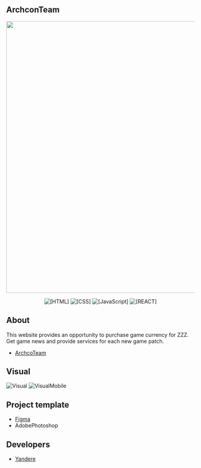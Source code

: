## ArchconTeam
<p align="center">
 <img src="https://i.imgur.com/AsF9pjl.png" width="726" length="2000">
</p>

<p align="center">
 <img src="https://img.shields.io/badge/HTML-pink" alt="[HTML]">
 <img src="https://img.shields.io/badge/CSS-blue" alt="[CSS]">
 <img src="https://img.shields.io/badge/JavaScript-purple" alt="[JavaScript]">
 <img src="https://img.shields.io/badge/REACT-red" alt="[REACT]">
</p>


## About

This website provides an opportunity to purchase game currency for ZZZ. Get game news and provide services for each new game patch.
- [ArchcoTeam]()


## Visual
![Visual](https://github.com/user-attachments/assets/854843e4-a58e-4813-99f4-57b3bd96541a) ![VisualMobile](https://github.com/user-attachments/assets/9e26d840-05de-4087-9ccf-21cc7d01185b)





## Project template
- [Figma](https://www.figma.com/design/lEeC75JxwZkaoiuLZAYpsE/Untitled?node-id=0-1&t=cl7jforq0HXULmLV-1)
- AdobePhotoshop

## Developers

- [Yandere](https://github.com/yangasai)
